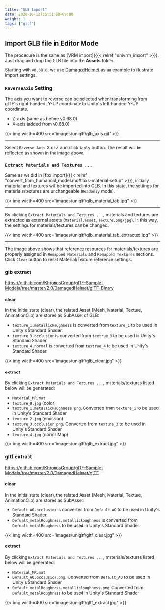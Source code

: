 ```yaml
---
title: "GLB Import"
date: 2020-10-12T15:51:08+09:00
weight: 1
tags: ["gltf"]
---
```


## Import GLB file in Editor Mode

The procedure is the same as [VRM import]({{< relref "univrm_import" >}}). Just drag and drop the GLB file into the **Assets** folder.

Starting with `v0.68.0`, we use [DamagedHelmet](https://github.com/KhronosGroup/glTF-Sample-Models/tree/master/2.0/DamagedHelmet) as an example to illustrate import settings. 

### `ReverseAxis` Setting

The axis you want to reverse can be selected when transforming from glTF's right-handed, Y-UP coordinate to Unity's left-handed Y-UP coordinate.

* Z-axis (same as before v0.68.0)
* X-axis (added from v0.68.0)

{{< img width=400 src="images/unigltf/glb_axis.gif" >}}
<hr>

Select `Reverse Axis` X or Z and click `Apply` button. The result will be reflected as shown in the image above.

### `Extract Materials and Textures ...`

Same as we did in [fbx import]({{< relref "convert_from_humanoid_model.md#fbxs-material-setup" >}}), initially material and textures will be imported into GLB.
In this state, the settings for materials/textures are unchangeable (`Readonly` mode).

{{< img width=400 src="images/unigltf/glb_material_tab.jpg" >}}
<hr>

By clicking `Extract Materials and Textures ...`, materials and textures are extracted as external assets (`Material.asset`, `Texture.png/jpg`). 
In this way, the settings for materials/textures can be changed.

{{< img width=400 src="images/unigltf/glb_material_tab_extracted.jpg" >}}
<hr>

The image above shows that reference resources for materials/textures are properly assigned in `Remapped Materials` and `Remapped Textures` sections.
Click `Clear` button to reset Material/Texture reference settings.

### glb extract

https://github.com/KhronosGroup/glTF-Sample-Models/tree/master/2.0/DamagedHelmet/glTF-Binary

#### clear

In the initial state (clear), the related Asset (Mesh, Material, Texture, AnimationClip) are stored as SubAsset of GLB:

* `texture_1.metallicRoughness` is converted from `texture_1` to be used in Unity's Standard Shader. 
* `texture_3.occlusion` is converted from `textrue_3` to be used in Unity's Standard Shader. 
* `texture_4.normal` is converted from `textrue_4` to be used in Unity's Standard Shader. 

{{< img width=400 src="images/unigltf/glb_clear.jpg" >}}

#### extract

By clicking `Extract Materials and Textures ...`, materials/textures listed below will be generated:  

* `Material_MR.mat`
* `texture_0.jpg` (color)
* `texture_1.metallicRoughness.png`. Converted from `texture_1` to be used in Unity's Standard Shader
* `texture_2.jpg` (emission)
* `texture_3.occlusion.png`. Converted from `texture_3` to be used in Unity's Standard Shader
* `texture_4.jpg` (normalMap)

{{< img width=400 src="images/unigltf/glb_extract.jpg" >}}

### gltf extract

https://github.com/KhronosGroup/glTF-Sample-Models/tree/master/2.0/DamagedHelmet/glTF

#### clear

In the initial state (clear), the related Asset (Mesh, Material, Texture, AnimationClip) are stored as SubAsset:

* `Default_AO.occlusion` is converted from `Default_AO` to be used in Unity's Standard Shader. 
* `Defualt_metalRoughness.metallicRoughness` is converted from `Defualt_metalRoughness` to be used in Unity's Standard Shader.

{{< img width=400 src="images/unigltf/gltf_clear.jpg" >}}

#### extract

By clicking `Extract Materials and Textures ...`, materials/textures listed below will be generated: 

* `Material_MR.mat`
* `Default_AO.occlusion.png`. Converted from `Default_AO` to be used in Unity's Standard Shader
* `Default_metalRoughness.metallicRoughness.png`. Converted from `Default_metalRoughness` to be used in Unity's Standard Shader

{{< img width=400 src="images/unigltf/gltf_extract.jpg" >}}